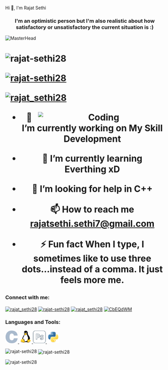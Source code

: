 Hi 👋, I'm Rajat Sethi</h1>
<h3 align="center">I'm an optimistic person but I'm also realistic about how satisfactory or unsatisfactory the current situation is :)</h3>


![MasterHead](https://www12.lunapic.com/do-not-link-here-use-hosting-instead/161152586944721198?3478744299)
<h1 align="center">
 
  
<p align="left"> <img src="https://komarev.com/ghpvc/?username=rajat-sethi28&label=Profile%20views&color=0e75b6&style=flat" alt="rajat-sethi28" /> </p>

<p align="left"> <a href="https://github.com/ryo-ma/github-profile-trophy"><img src="https://github-profile-trophy.vercel.app/?username=rajat-sethi28" alt="rajat-sethi28" /></a> </p>

<p align="left"> <a href="https://twitter.com/rajat_sethi28" target="blank"><img src="https://img.shields.io/twitter/follow/rajat_sethi28?logo=twitter&style=for-the-badge" alt="rajat_sethi28" /></a> </p>


<img align="right" alt="Coding" width="400" src="https://gph.is/g/4gYnBv9">


- 🔭 I’m currently working on **My Skill Development**

- 🌱 I’m currently learning **Everthing xD**

- 🤝 I’m looking for help in **C++**

- 📫 How to reach me **rajatsethi.sethi7@gmail.com**

- ⚡ Fun fact **When I type, I sometimes like to use three dots…instead of a comma. It just feels more me.**


<h3 align="left">Connect with me:</h3>
<p align="left">
<a href="https://twitter.com/rajat_sethi28" target="blank"><img align="center" src="https://cdn.jsdelivr.net/npm/simple-icons@3.0.1/icons/twitter.svg" alt="rajat_sethi28" height="30" width="40" /></a>
<a href="https://linkedin.com/in/rajat-sethi28" target="blank"><img align="center" src="https://cdn.jsdelivr.net/npm/simple-icons@3.0.1/icons/linkedin.svg" alt="rajat-sethi28" height="30" width="40" /></a>
<a href="https://instagram.com/rajat_sethi28" target="blank"><img align="center" src="https://cdn.jsdelivr.net/npm/simple-icons@3.0.1/icons/instagram.svg" alt="rajat_sethi28" height="30" width="40" /></a>
<a href="https://discord.gg/CbEQdWM" target="blank"><img align="center" src="https://cdn.jsdelivr.net/npm/simple-icons@3.0.1/icons/discord.svg" alt="CbEQdWM" height="30" width="40" /></a>
</p>

<h3 align="left">Languages and Tools:</h3>
<p align="left"> <a href="https://www.cprogramming.com/" target="_blank"> <img src="https://raw.githubusercontent.com/devicons/devicon/master/icons/c/c-original.svg" alt="c" width="40" height="40"/> </a> <a href="https://www.linux.org/" target="_blank"> <img src="https://raw.githubusercontent.com/devicons/devicon/master/icons/linux/linux-original.svg" alt="linux" width="40" height="40"/> </a> <a href="https://www.photoshop.com/en" target="_blank"> <img src="https://raw.githubusercontent.com/devicons/devicon/master/icons/photoshop/photoshop-line.svg" alt="photoshop" width="40" height="40"/> </a> <a href="https://www.python.org" target="_blank"> <img src="https://raw.githubusercontent.com/devicons/devicon/master/icons/python/python-original.svg" alt="python" width="40" height="40"/> </a> </p>

<p><img align="left" src="https://github-readme-stats.vercel.app/api/top-langs?username=rajat-sethi28&show_icons=true&locale=en&layout=compact" alt="rajat-sethi28" /></p>

<p>&nbsp;<img align="center" src="https://github-readme-stats.vercel.app/api?username=rajat-sethi28&show_icons=true&locale=en" alt="rajat-sethi28" /></p>

<p><img align="center" src="https://github-readme-streak-stats.herokuapp.com/?user=rajat-sethi28&" alt="rajat-sethi28" /></p>
